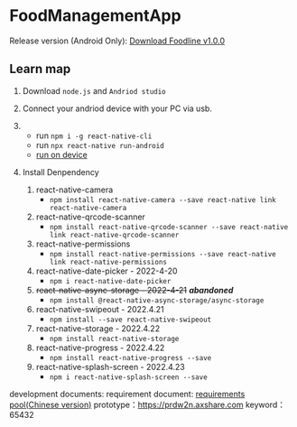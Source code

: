 # FoodManagementApp

Release version (Android Only): 
[Download Foodline v1.0.0](https://github.com/FoodManagementApp/FoodManagementApp/releases/tag/v1.0.0)

## Learn map

1. Download `node.js` and `Andriod studio`
2. Connect your andriod device with your PC via usb.
3. - run `npm i -g react-native-cli`
   - run `npx react-native run-android `
   	- [run on device](https://reactnative.cn/docs/running-on-device)
4. Install Denpendency

   1. react-native-camera
      - `npm install react-native-camera --save react-native link react-native-camera`
   2. react-native-qrcode-scanner
      - `npm install react-native-qrcode-scanner --save react-native link react-native-qrcode-scanner`
   3. react-native-permissions
      - `npm install react-native-permissions --save react-native link react-native-permissions`
   4. react-native-date-picker - 2022-4-20
      - `npm i react-native-date-picker`
   5. ~~react-native-async-storage - 2022-4-21~~  ***abandoned***
      - `npm install @react-native-async-storage/async-storage`
   6. react-native-swipeout - 2022.4.21
      - `npm install --save react-native-swipeout`
   7. react-native-storage  - 2022.4.22
      - `npm install react-native-storage `
   8. react-native-progress  - 2022.4.22
      - `npm install react-native-progress --save `
   9. react-native-splash-screen - 2022.4.23
      - `npm i react-native-splash-screen --save `

development documents:
requirement document: [requirements pool(Chinese version)](https://docs.qq.com/sheet/DQWJ4WGh2RWdRUmt2) 
prototype：https://prdw2n.axshare.com keyword：65432
